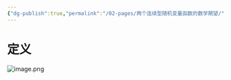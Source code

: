 ```yaml
---
{"dg-publish":true,"permalink":"/02-pages/两个连续型随机变量函数的数学期望/","tags":["personal/blog","概率论","概念"]}
---
```


# 定义
![image.png](https://yelanyanyu-img-bed.oss-cn-hangzhou.aliyuncs.com/img/blog/2024/06/20240613191341.png)
